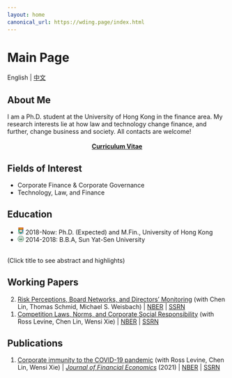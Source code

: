 ```yaml
---
layout: home
canonical_url: https://wding.page/index.html
---
```


<div class="posts">

<h1 id="posts-label">Main Page</h1>
<p class="posts-labelgroup"></p>

<div class="post center">English | <a href='./index_zh.html'>中文</a></div>

<h2 class="post-title">About Me</h2>
<div class="post">I am a Ph.D. student at the University of Hong Kong in the finance area. My research interests lie at how law and technology change finance, and further, change business and society. All contacts are welcome!</div>

<div align="center">
<br>
<strong><a class="icon-pdf" href="./assets/CV_Wenzhi_Ding.pdf" target="_blank">Curriculum Vitae</a></strong>
<br>
</div>

<h2 class="post-title">Fields of Interest</h2>
<ul class="my-list">
<li>Corporate Finance & Corporate Governance</li>
<li>Technology, Law, and Finance</li>
</ul>

<h2 class="post-title">Education</h2>
<ul class="my-list">
<li class="post"><img src="./assets/img/hku.svg" alt="HKU Logo" width="14"> 2018-Now: Ph.D. (Expected) and M.Fin., University of Hong Kong</li>
<li class="post"><img src="./assets/img/sysu.svg" alt="SYSU Logo" width="14"> 2014-2018: B.B.A, Sun Yat-Sen University</li>
</ul>

<br>
<div class="post">(Click title to see abstract and highlights)</div>

<h2 class="post-title">Working Papers</h2>
<ol reversed>
<li class="post"><a class="two" href="/pages/research.html#penalty_vote">Risk Perceptions, Board Networks, and Directors’ Monitoring</a> (with Chen Lin, Thomas Schmid, Michael S. Weisbach) | <a class='icon-ext-link' href='https://www.nber.org/papers/w28974' target="_blank"  rel="noreferrer">NBER</a> | <a class='icon-ext-link' href='https://papers.ssrn.com/sol3/papers.cfm?abstract_id=3872749' target="_blank"  rel="noreferrer">SSRN</a>
</li>
<li class="post"><a class="two" href="/pages/research.html#comp_csr">Competition Laws, Norms, and Corporate Social Responsibility</a> (with Ross Levine, Chen Lin, Wensi Xie) | <a class='icon-ext-link' href='https://www.nber.org/papers/w27493' target="_blank"  rel="noreferrer">NBER</a> | <a class='icon-ext-link' href='https://papers.ssrn.com/sol3/papers.cfm?abstract_id=3605990' target="_blank"  rel="noreferrer">SSRN</a>
</li>
</ol>

<h2 class="post-title">Publications</h2>
<ol reversed>
<li class="post"><a class="two" href="/pages/research.html#covid_immunity">Corporate immunity to the COVID-19 pandemic</a> (with Ross Levine, Chen Lin, Wensi Xie) | <a class='icon-ext-link' href='https://doi.org/10.1016/j.jfineco.2021.03.005' target="_blank"  rel="noreferrer"><i>Journal of Financial Economics</i></a> (2021) | <a class='icon-ext-link' href='https://www.nber.org/papers/w27055' target="_blank"  rel="noreferrer">NBER</a> | <a class='icon-ext-link' href='https://papers.ssrn.com/sol3/papers.cfm?abstract_id=3578585' target="_blank"  rel="noreferrer">SSRN</a>
</li>
</ol>

</div>